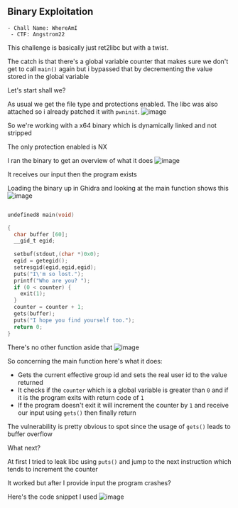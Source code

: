 <h2> Binary Exploitation </h2>

    - Chall Name: WhereAmI
     - CTF: Angstrom22

This challenge is basically just ret2libc but with a twist.

The catch is that there's a global variable counter that makes sure we don't get to call `main()` again but i bypassed that by decrementing the value stored in the global variable

Let's start shall we?

As usual we get the file type and protections enabled. The libc was also attached so i already patched it with `pwninit`.
![image](https://github.com/h4ckyou/h4ckyou.github.io/assets/127159644/4b72c7e4-0051-4077-9f93-80380ab5eb4f)

So we're working with a x64 binary which is dynamically linked and not stripped

The only protection enabled is NX

I ran the binary to get an overview of what it does
![image](https://github.com/h4ckyou/h4ckyou.github.io/assets/127159644/d19c5419-a02f-442c-a9e8-b936844ea098)

It receives our input then the program exists

Loading the binary up in Ghidra and looking at the main function shows this
![image](https://github.com/h4ckyou/h4ckyou.github.io/assets/127159644/3cc64162-dd05-41c9-83f6-874033724791)

```c

undefined8 main(void)

{
  char buffer [60];
  __gid_t egid;
  
  setbuf(stdout,(char *)0x0);
  egid = getegid();
  setresgid(egid,egid,egid);
  puts("I\'m so lost.");
  printf("Who are you? ");
  if (0 < counter) {
    exit(1);
  }
  counter = counter + 1;
  gets(buffer);
  puts("I hope you find yourself too.");
  return 0;
}
```

There's no other function aside that
![image](https://github.com/h4ckyou/h4ckyou.github.io/assets/127159644/90baa1c7-f43c-441b-981a-6d346fa634a1)

So concerning the main function here's what it does:
- Gets the current effective group id and sets the real user id to the value returned
- It checks if the `counter` which is a global variable is greater than `0` and if it is the program exits with return code of `1`
- If the program doesn't exit it will increment the counter by `1` and receive our input using `gets()` then finally return

The vulnerability is pretty obvious to spot since the usage of `gets()` leads to buffer overflow

What next?

At first I tried to leak libc using `puts()` and jump to the next instruction which tends to increment the counter 

It worked but after I provide input the program crashes?

Here's the code snippet I used
![image](https://github.com/h4ckyou/h4ckyou.github.io/assets/127159644/b98e5e77-a56c-4a1f-b602-f2b914bd2326)














